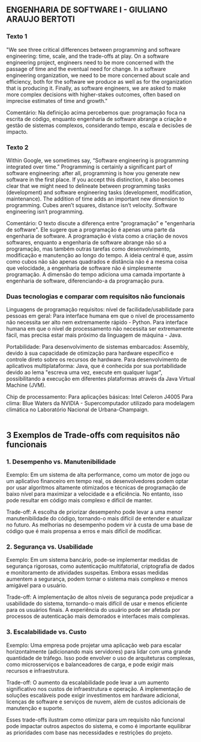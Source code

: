 ## ENGENHARIA DE SOFTWARE I - GIULIANO ARAUJO BERTOTI



### Texto 1
"We see three critical differences between programming and software engineering: time, scale, and the trade-offs at play. On a software engineering project, engineers need to be more concerned with the passage of time and the eventual need for change. In a software
engineering organization, we need to be more concerned about scale and efficiency, both for the software we produce as well as for the organization that is producing it. Finally, as software engineers, we are asked to make more complex decisions with higher-stakes
outcomes, often based on imprecise estimates of time and growth."



Comentário: Na definição acima percebemos que:  programação foca na escrita de código, enquanto engenharia de software abrange a criação e gestão de sistemas complexos, considerando tempo, escala e decisões de impacto.

### Texto 2
Within Google, we sometimes say, “Software engineering is programming integrated over time.” Programming is certainly a significant part of software engineering: after all, programming is how you generate new software in the first place. If you accept this distinction, it also becomes clear that we might need to delineate between programming tasks (development) and software engineering tasks (development, modification, maintenance). The addition of time adds an important new dimension to programming. Cubes aren’t squares, distance isn’t velocity. Software engineering isn’t programming.

Comentário: O texto discute a diferença entre "programação" e "engenharia de software". Ele sugere que a programação é apenas uma parte da engenharia de software. A programação é vista como a criação de novos softwares, enquanto a engenharia de software abrange não só a programação, mas também outras tarefas como desenvolvimento, modificação e manutenção ao longo do tempo. A ideia central é que, assim como cubos não são apenas quadrados e distância não é a mesma coisa que velocidade, a engenharia de software não é simplesmente programação. A dimensão do tempo adiciona uma camada importante à engenharia de software, diferenciando-a da programação pura.


### Duas tecnologias e comparar com requisitos não funcionais 
Linguagens de programação requisitos: nível de facilidade/usabilidade para pessoas em geral: Para interface humana em que o nível de processamento não necessita ser alto nem extremamente rápido - Python. Para interface humana em que o nível de processamento não necessita ser extremamente fácil, mas precisa estar mais próximo da linguagem de máquina - Java.

Portabilidade:
Para desenvolvimento de sistemas embarcados: Assembly, devido à sua capacidade de otimização para hardware específico e controle direto sobre os recursos de hardware.
Para desenvolvimento de aplicativos multiplataforma: Java, que é conhecida por sua portabilidade devido ao lema "escreva uma vez, execute em qualquer lugar", possibilitando a execução em diferentes plataformas através da Java Virtual Machine (JVM).

Chip de processamento: 
Para aplicações básicas: Intel Celeron J4005
Para clima: Blue Waters da NVIDIA - Supercomputador utilizado para modelagem climática no Laboratório Nacional de Urbana-Champaign.
<br>
<br>
## 3 Exemplos de Trade-offs com requisitos não funcionais

### 1. Desempenho vs. Manutenibilidade
Exemplo: Em um sistema de alta performance, como um motor de jogo ou um aplicativo financeiro em tempo real, os desenvolvedores podem optar por usar algoritmos altamente otimizados e técnicas de programação de baixo nível para maximizar a velocidade e a eficiência. No entanto, isso pode resultar em código mais complexo e difícil de manter.

Trade-off: A escolha de priorizar desempenho pode levar a uma menor manutenibilidade do código, tornando-o mais difícil de entender e atualizar no futuro. As melhorias no desempenho podem vir à custa de uma base de código que é mais propensa a erros e mais difícil de modificar.

### 2. Segurança vs. Usabilidade
Exemplo: Em um sistema bancário, pode-se implementar medidas de segurança rigorosas, como autenticação multifatorial, criptografia de dados e monitoramento de atividades suspeitas. Embora essas medidas aumentem a segurança, podem tornar o sistema mais complexo e menos amigável para o usuário.

Trade-off: A implementação de altos níveis de segurança pode prejudicar a usabilidade do sistema, tornando-o mais difícil de usar e menos eficiente para os usuários finais. A experiência do usuário pode ser afetada por processos de autenticação mais demorados e interfaces mais complexas.

### 3. Escalabilidade vs. Custo
Exemplo: Uma empresa pode projetar uma aplicação web para escalar horizontalmente (adicionando mais servidores) para lidar com uma grande quantidade de tráfego. Isso pode envolver o uso de arquiteturas complexas, como microsserviços e balanceadores de carga, e pode exigir mais recursos e infraestrutura.

Trade-off: O aumento da escalabilidade pode levar a um aumento significativo nos custos de infraestrutura e operação. A implementação de soluções escaláveis pode exigir investimentos em hardware adicional, licenças de software e serviços de nuvem, além de custos adicionais de manutenção e suporte.

Esses trade-offs ilustram como otimizar para um requisito não funcional pode impactar outros aspectos do sistema, e como é importante equilibrar as prioridades com base nas necessidades e restrições do projeto.

